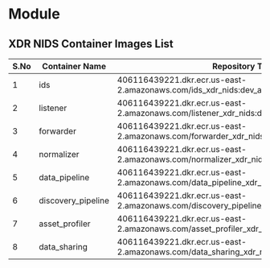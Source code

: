 # Module 
## XDR NIDS Container Images List


| S.No   | Container Name  		| Repository Tag                                                                             |
|--------|----------------------|--------------------------------------------------------------------------------------------|
| 1      | ids     	       	    | 406116439221.dkr.ecr.us-east-2.amazonaws.com/ids_xdr_nids:dev_amd64_1.8.1                  |
| 2      | listener     		| 406116439221.dkr.ecr.us-east-2.amazonaws.com/listener_xdr_nids:dev_amd64_1.8.1             |
| 3      | forwarder            | 406116439221.dkr.ecr.us-east-2.amazonaws.com/forwarder_xdr_nids:dev_amd64_1.8.1            |
| 4      | normalizer           | 406116439221.dkr.ecr.us-east-2.amazonaws.com/normalizer_xdr_nids:dev_amd64_1.8.1           |
| 5      | data_pipeline        | 406116439221.dkr.ecr.us-east-2.amazonaws.com/data_pipeline_xdr_nids:dev_amd64_1.8.1        |
| 6      | discovery_pipeline   | 406116439221.dkr.ecr.us-east-2.amazonaws.com/discovery_pipeline_xdr_nids:dev_amd64_1.8.1   |
| 7      | asset_profiler       | 406116439221.dkr.ecr.us-east-2.amazonaws.com/asset_profiler_xdr_nids:dev_amd64_1.8.1       |
| 8      | data_sharing         | 406116439221.dkr.ecr.us-east-2.amazonaws.com/data_sharing_xdr_nids:dev_amd64_1.8.1         |
